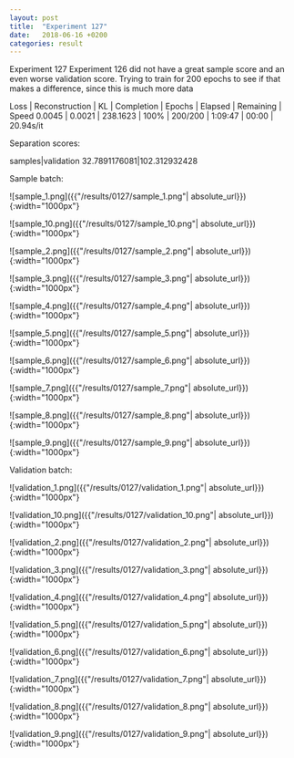 ```yaml
---
layout: post
title:  "Experiment 127"
date:   2018-06-16 +0200
categories: result
---
```

Experiment 127
Experiment 126 did not have a great sample score and an even worse validation score.
Trying to train for 200 epochs to see if that makes a difference, since this is much more data

Loss | Reconstruction | KL | Completion | Epochs | Elapsed | Remaining | Speed
0.0045 | 0.0021 | 238.1623 | 100% | 200/200 | 1:09:47 | 00:00 | 20.94s/it

Separation scores:

samples|validation
32.7891176081|102.312932428

Sample batch:

![sample_1.png]({{"/results/0127/sample_1.png"| absolute_url}}){:width="1000px"}

![sample_10.png]({{"/results/0127/sample_10.png"| absolute_url}}){:width="1000px"}

![sample_2.png]({{"/results/0127/sample_2.png"| absolute_url}}){:width="1000px"}

![sample_3.png]({{"/results/0127/sample_3.png"| absolute_url}}){:width="1000px"}

![sample_4.png]({{"/results/0127/sample_4.png"| absolute_url}}){:width="1000px"}

![sample_5.png]({{"/results/0127/sample_5.png"| absolute_url}}){:width="1000px"}

![sample_6.png]({{"/results/0127/sample_6.png"| absolute_url}}){:width="1000px"}

![sample_7.png]({{"/results/0127/sample_7.png"| absolute_url}}){:width="1000px"}

![sample_8.png]({{"/results/0127/sample_8.png"| absolute_url}}){:width="1000px"}

![sample_9.png]({{"/results/0127/sample_9.png"| absolute_url}}){:width="1000px"}

Validation batch:

![validation_1.png]({{"/results/0127/validation_1.png"| absolute_url}}){:width="1000px"}

![validation_10.png]({{"/results/0127/validation_10.png"| absolute_url}}){:width="1000px"}

![validation_2.png]({{"/results/0127/validation_2.png"| absolute_url}}){:width="1000px"}

![validation_3.png]({{"/results/0127/validation_3.png"| absolute_url}}){:width="1000px"}

![validation_4.png]({{"/results/0127/validation_4.png"| absolute_url}}){:width="1000px"}

![validation_5.png]({{"/results/0127/validation_5.png"| absolute_url}}){:width="1000px"}

![validation_6.png]({{"/results/0127/validation_6.png"| absolute_url}}){:width="1000px"}

![validation_7.png]({{"/results/0127/validation_7.png"| absolute_url}}){:width="1000px"}

![validation_8.png]({{"/results/0127/validation_8.png"| absolute_url}}){:width="1000px"}

![validation_9.png]({{"/results/0127/validation_9.png"| absolute_url}}){:width="1000px"}
